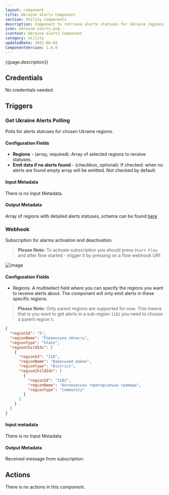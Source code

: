```yaml
---
layout: component
title: Ukraine alerts Component
section: Utility components
description: Component to retrieve alerts statuses for Ukraine regions.
icon: ukraine-alerts.png
icontext: Ukraine-alerts Component
category: utility
updatedDate: 2022-06-03
ComponentVersion: 1.0.0
---
```


{{page.description}}

## Credentials

No credentials needed.

## Triggers

### Get Ukraine Alerts Polling

Polls for alerts statuses for chosen Ukraine regions.

#### Configuration Fields

* **Regions** - (array, required): Array of selected regions to receive statuses.
* **Emit data if no alerts found** - (checkbox, optional): If checked: when no alerts are found empty array will be emitted. Not checked by default.

#### Input Metadata

There is no Input Metadata.

#### Output Metadata

Array of regions with detailed alerts statuses, schema can be found [here](https://github.com/elasticio/ukraine-alert-component/blob/master/src/schemas/triggers/getUkraineAlertsPolling.out.json)

### Webhook

Subscription for alarms activation and deactivation.

>**Please Note:** To activate subscription you should press `Start Flow` and after flow started - trigger it by pressing on a flow webhook URI:

![image](https://user-images.githubusercontent.com/30211658/170873321-31a1d82c-1d24-4f3a-9258-27872d649bd9.png)

#### Configuration Fields

* Regions. A multiselect field where you can specify the regions you want to receive alerts about. The component will only emit alerts in these specific regions.

>**Please Note:** Only parent regions are supported for now. This means that is you want to get alerts in a sub-region `1102` you need to choose a parent region `5`.

```json
{
  "regionId": "5",
  "regionName": "Рівненська область",
  "regionType": "State",
  "regionChildIds": [
    {
      "regionId": "110",
      "regionName": "Вараський район",
      "regionType": "District",
      "regionChildIds": [
        {
          "regionId": "1102",
          "regionName": "Антонівська територіальна громада",
          "regionType": "Community"
        }
      ]
    }
  ]
}

```
#### Input metadata

There is no Input Metadata

#### Output Metadata

Received message from subscription.

## Actions

There is no actions in this component.
